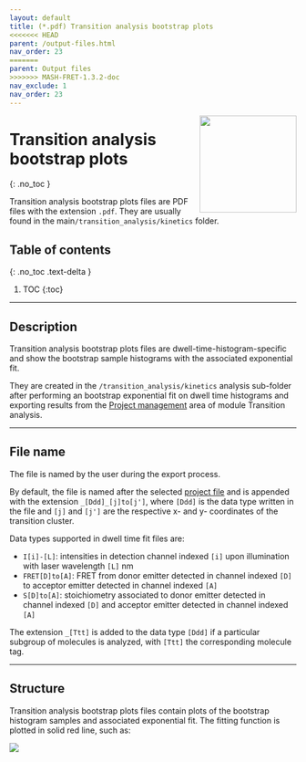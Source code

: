 ```yaml
---
layout: default
title: (*.pdf) Transition analysis bootstrap plots
<<<<<<< HEAD
parent: /output-files.html
nav_order: 23
=======
parent: Output files
>>>>>>> MASH-FRET-1.3.2-doc
nav_exclude: 1
nav_order: 23
---
```


<img src="../assets/images/logos/logo-output-files_400px.png" width="170" style="float:right; margin-left: 15px;"/>

# Transition analysis bootstrap plots
{: .no_toc }

Transition analysis bootstrap plots files are PDF files with the extension `.pdf`. They are usually found in the main`/transition_analysis/kinetics` folder.

## Table of contents
{: .no_toc .text-delta }

1. TOC
{:toc}


---

## Description

Transition analysis bootstrap plots files are dwell-time-histogram-specific and show the bootstrap sample histograms with the associated exponential fit.

They are created in the `/transition_analysis/kinetics` analysis sub-folder after performing an bootstrap exponential fit on dwell time histograms and exporting results from the 
[Project management](../transition-analysis/panels/area-management.html#export-analysis-results) area of module Transition analysis.


---

## File name

The file is named by the user during the export process.

By default, the file is named after the selected <u>project file</u> and is appended with the extension `_[Ddd]_[j]to[j']`, where `[Ddd]` is the data type written in the file and `[j]` and `[j']` are the respective x- and y- coordinates of the transition cluster.

Data types supported in dwell time fit files are:
* `I[i]-[L]`: intensities in detection channel indexed `[i]` upon illumination with laser wavelength `[L]` nm
* `FRET[D]to[A]`: FRET from donor emitter detected in channel indexed `[D]` to acceptor emitter detected in channel indexed `[A]`
* `S[D]to[A]`: stoichiometry associated to donor emitter detected in channel indexed `[D]` and acceptor emitter detected in channel indexed `[A]`

The extension `_[Ttt]` is added to the data type `[Ddd]` if a particular subgroup of molecules is analyzed, with `[Ttt]` the corresponding molecule tag.


---

## Structure

Transition analysis bootstrap plots files contain plots of the bootstrap histogram samples and associated exponential fit.
The fitting function is plotted in solid red line, such as:

<img src="../assets/images/figures/output-boba-exp.png" >

